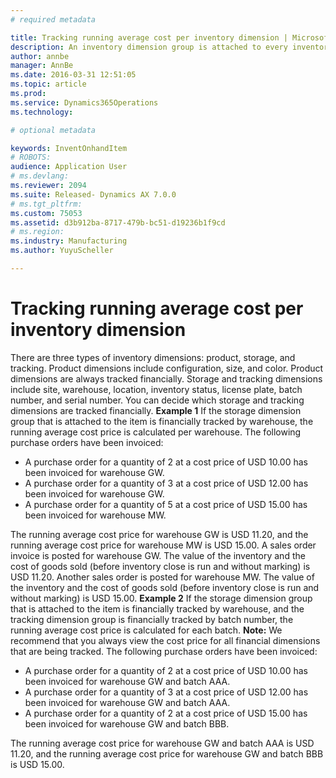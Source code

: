 ```yaml
---
# required metadata

title: Tracking running average cost per inventory dimension | Microsoft Docs
description: An inventory dimension group is attached to every inventory item. Therefore, the running average cost price of an item is calculated based on the selected inventory dimensions that are being tracked financially.
author: annbe
manager: AnnBe
ms.date: 2016-03-31 12:51:05
ms.topic: article
ms.prod: 
ms.service: Dynamics365Operations
ms.technology: 

# optional metadata

keywords: InventOnhandItem
# ROBOTS: 
audience: Application User
# ms.devlang: 
ms.reviewer: 2094
ms.suite: Released- Dynamics AX 7.0.0
# ms.tgt_pltfrm: 
ms.custom: 75053
ms.assetid: d3b912ba-8717-479b-bc51-d19236b1f9cd
# ms.region: 
ms.industry: Manufacturing
ms.author: YuyuScheller

---
```


# Tracking running average cost per inventory dimension

There are three types of inventory dimensions: product, storage, and tracking. Product dimensions include configuration, size, and color. Product dimensions are always tracked financially. Storage and tracking dimensions include site, warehouse, location, inventory status, license plate, batch number, and serial number. You can decide which storage and tracking dimensions are tracked financially. **Example 1** If the storage dimension group that is attached to the item is financially tracked by warehouse, the running average cost price is calculated per warehouse. The following purchase orders have been invoiced:

-   A purchase order for a quantity of 2 at a cost price of USD 10.00 has been invoiced for warehouse GW.
-   A purchase order for a quantity of 3 at a cost price of USD 12.00 has been invoiced for warehouse GW.
-   A purchase order for a quantity of 5 at a cost price of USD 15.00 has been invoiced for warehouse MW.

The running average cost price for warehouse GW is USD 11.20, and the running average cost price for warehouse MW is USD 15.00. A sales order invoice is posted for warehouse GW. The value of the inventory and the cost of goods sold (before inventory close is run and without marking) is USD 11.20. Another sales order is posted for warehouse MW. The value of the inventory and the cost of goods sold (before inventory close is run and without marking) is USD 15.00. **Example 2** If the storage dimension group that is attached to the item is financially tracked by warehouse, and the tracking dimension group is financially tracked by batch number, the running average cost price is calculated for each batch. **Note:** We recommend that you always view the cost price for all financial dimensions that are being tracked. The following purchase orders have been invoiced:

-   A purchase order for a quantity of 2 at a cost price of USD 10.00 has been invoiced for warehouse GW and batch AAA.
-   A purchase order for a quantity of 3 at a cost price of USD 12.00 has been invoiced for warehouse GW and batch AAA.
-   A purchase order for a quantity of 2 at a cost price of USD 15.00 has been invoiced for warehouse GW and batch BBB.

The running average cost price for warehouse GW and batch AAA is USD 11.20, and the running average cost price for warehouse GW and batch BBB is USD 15.00.

